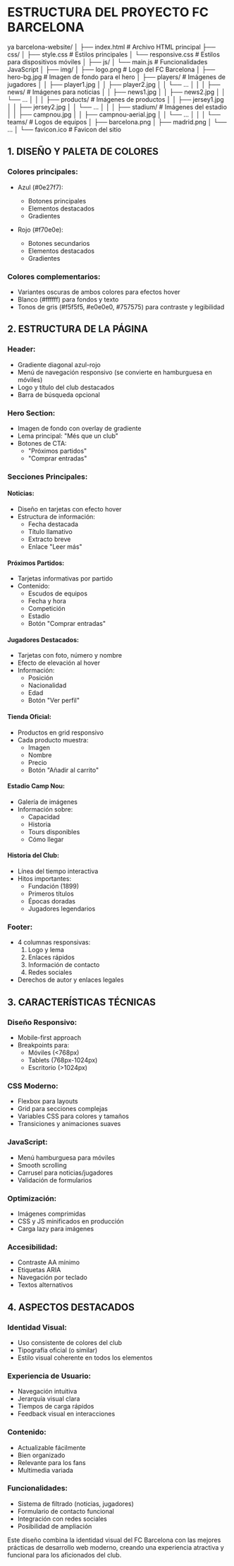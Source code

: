 # ESTRUCTURA DEL PROYECTO FC BARCELONA
ya
barcelona-website/
│
├── index.html            # Archivo HTML principal
├── css/
│   ├── style.css         # Estilos principales
│   └── responsive.css    # Estilos para dispositivos móviles
│
├── js/
│   └── main.js           # Funcionalidades JavaScript
│
├── img/
│   ├── logo.png          # Logo del FC Barcelona
│   ├── hero-bg.jpg       # Imagen de fondo para el hero
│   ├── players/          # Imágenes de jugadores
│   │   ├── player1.jpg
│   │   ├── player2.jpg
│   │   └── ...
│   │
│   ├── news/             # Imágenes para noticias
│   │   ├── news1.jpg
│   │   ├── news2.jpg
│   │   └── ...
│   │
│   ├── products/         # Imágenes de productos
│   │   ├── jersey1.jpg
│   │   ├── jersey2.jpg
│   │   └── ...
│   │
│   ├── stadium/          # Imágenes del estadio
│   │   ├── campnou.jpg
│   │   ├── campnou-aerial.jpg
│   │   └── ...
│   │
│   └── teams/            # Logos de equipos
│       ├── barcelona.png
│       ├── madrid.png
│       └── ...
│
└── favicon.ico           # Favicon del sitio
## 1. DISEÑO Y PALETA DE COLORES

### Colores principales:
- Azul (#0e27f7): 
  - Botones principales
  - Elementos destacados
  - Gradientes

- Rojo (#f70e0e):
  - Botones secundarios
  - Elementos destacados
  - Gradientes

### Colores complementarios:
- Variantes oscuras de ambos colores para efectos hover
- Blanco (#ffffff) para fondos y texto
- Tonos de gris (#f5f5f5, #e0e0e0, #757575) para contraste y legibilidad

## 2. ESTRUCTURA DE LA PÁGINA

### Header:
- Gradiente diagonal azul-rojo
- Menú de navegación responsivo (se convierte en hamburguesa en móviles)
- Logo y título del club destacados
- Barra de búsqueda opcional

### Hero Section:
- Imagen de fondo con overlay de gradiente
- Lema principal: "Més que un club"
- Botones de CTA:
  - "Próximos partidos"
  - "Comprar entradas"

### Secciones Principales:

#### Noticias:
- Diseño en tarjetas con efecto hover
- Estructura de información:
  - Fecha destacada
  - Título llamativo
  - Extracto breve
  - Enlace "Leer más"

#### Próximos Partidos:
- Tarjetas informativas por partido
- Contenido:
  - Escudos de equipos
  - Fecha y hora
  - Competición
  - Estadio
  - Botón "Comprar entradas"

#### Jugadores Destacados:
- Tarjetas con foto, número y nombre
- Efecto de elevación al hover
- Información:
  - Posición
  - Nacionalidad
  - Edad
  - Botón "Ver perfil"

#### Tienda Oficial:
- Productos en grid responsivo
- Cada producto muestra:
  - Imagen
  - Nombre
  - Precio
  - Botón "Añadir al carrito"

#### Estadio Camp Nou:
- Galería de imágenes
- Información sobre:
  - Capacidad
  - Historia
  - Tours disponibles
  - Cómo llegar

#### Historia del Club:
- Línea del tiempo interactiva
- Hitos importantes:
  - Fundación (1899)
  - Primeros títulos
  - Épocas doradas
  - Jugadores legendarios

### Footer:
- 4 columnas responsivas:
  1. Logo y lema
  2. Enlaces rápidos
  3. Información de contacto
  4. Redes sociales
- Derechos de autor y enlaces legales

## 3. CARACTERÍSTICAS TÉCNICAS

### Diseño Responsivo:
- Mobile-first approach
- Breakpoints para:
  - Móviles (<768px)
  - Tablets (768px-1024px)
  - Escritorio (>1024px)

### CSS Moderno:
- Flexbox para layouts
- Grid para secciones complejas
- Variables CSS para colores y tamaños
- Transiciones y animaciones suaves

### JavaScript:
- Menú hamburguesa para móviles
- Smooth scrolling
- Carrusel para noticias/jugadores
- Validación de formularios

### Optimización:
- Imágenes comprimidas
- CSS y JS minificados en producción
- Carga lazy para imágenes

### Accesibilidad:
- Contraste AA mínimo
- Etiquetas ARIA
- Navegación por teclado
- Textos alternativos

## 4. ASPECTOS DESTACADOS

### Identidad Visual:
- Uso consistente de colores del club
- Tipografía oficial (o similar)
- Estilo visual coherente en todos los elementos

### Experiencia de Usuario:
- Navegación intuitiva
- Jerarquía visual clara
- Tiempos de carga rápidos
- Feedback visual en interacciones

### Contenido:
- Actualizable fácilmente
- Bien organizado
- Relevante para los fans
- Multimedia variada

### Funcionalidades:
- Sistema de filtrado (noticias, jugadores)
- Formulario de contacto funcional
- Integración con redes sociales
- Posibilidad de ampliación

Este diseño combina la identidad visual del FC Barcelona con las mejores prácticas de desarrollo web moderno, creando una experiencia atractiva y funcional para los aficionados del club.
